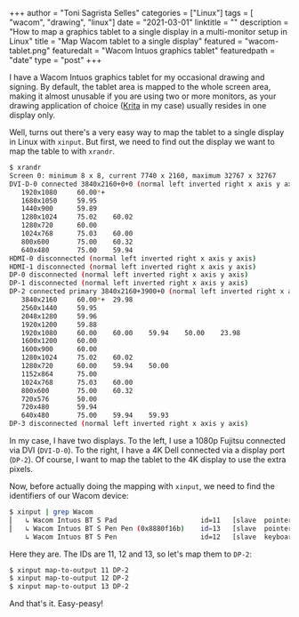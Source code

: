 +++
author = "Toni Sagrista Selles"
categories = ["Linux"]
tags = [ "wacom", "drawing", "linux"]
date = "2021-03-01"
linktitle = ""
description = "How to map a graphics tablet to a single display in a multi-monitor setup in Linux"
title = "Map Wacom tablet to a single display"
featured = "wacom-tablet.png"
featuredalt = "Wacom Intuos graphics tablet"
featuredpath = "date"
type = "post"
+++

I have a Wacom Intuos graphics tablet for my occasional drawing and signing. By default, the tablet area is mapped to the whole screen area, making it almost unusable if you are using two or more monitors, as your drawing application of choice ([Krita](https://krita.org) in my case) usually resides in one display only. 

Well, turns out there's a very easy way to map the tablet to a single display in Linux with ``xinput``. But first, we need to find out the display we want to map the table to with ``xrandr``.

```bash
$ xrandr
Screen 0: minimum 8 x 8, current 7740 x 2160, maximum 32767 x 32767
DVI-D-0 connected 3840x2160+0+0 (normal left inverted right x axis y axis) 531mm x 299mm
   1920x1080     60.00*+
   1680x1050     59.95  
   1440x900      59.89  
   1280x1024     75.02    60.02  
   1280x720      60.00  
   1024x768      75.03    60.00  
   800x600       75.00    60.32  
   640x480       75.00    59.94  
HDMI-0 disconnected (normal left inverted right x axis y axis)
HDMI-1 disconnected (normal left inverted right x axis y axis)
DP-0 disconnected (normal left inverted right x axis y axis)
DP-1 disconnected (normal left inverted right x axis y axis)
DP-2 connected primary 3840x2160+3900+0 (normal left inverted right x axis y axis) 527mm x 296mm
   3840x2160     60.00*+  29.98  
   2560x1440     59.95  
   2048x1280     59.96  
   1920x1200     59.88  
   1920x1080     60.00    60.00    59.94    50.00    23.98  
   1600x1200     60.00  
   1600x900      60.00  
   1280x1024     75.02    60.02  
   1280x720      60.00    59.94    50.00  
   1152x864      75.00  
   1024x768      75.03    60.00  
   800x600       75.00    60.32  
   720x576       50.00  
   720x480       59.94  
   640x480       75.00    59.94    59.93  
DP-3 disconnected (normal left inverted right x axis y axis)
```

In my case, I have two displays. To the left, I use a 1080p Fujitsu connected via DVI (``DVI-D-0``). To the right, I have a 4K Dell connected via a display port (``DP-2``). Of course, I want to map the tablet to the 4K display to use the extra pixels.

Now, before actually doing the mapping with ``xinput``, we need to find the identifiers of our Wacom device:

```bash
$ xinput | grep Wacom
⎜   ↳ Wacom Intuos BT S Pad                   	id=11	[slave  pointer  (2)]
⎜   ↳ Wacom Intuos BT S Pen Pen (0x8880f16b)  	id=13	[slave  pointer  (2)]
    ↳ Wacom Intuos BT S Pen                   	id=12	[slave  keyboard (3)]
```

Here they are. The IDs are 11, 12 and 13, so let's map them to ``DP-2``:

```bash
$ xinput map-to-output 11 DP-2
$ xinput map-to-output 12 DP-2
$ xinput map-to-output 13 DP-2
```

And that's it. Easy-peasy!


